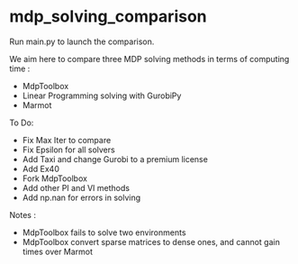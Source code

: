 # mdp_solving_comparison

Run main.py to launch the comparison.

We aim here to compare three MDP solving methods in terms of computing time :
- MdpToolbox
- Linear Programming solving with GurobiPy
- Marmot

To Do:
- Fix Max Iter to compare
- Fix Epsilon for all solvers
- Add Taxi and change Gurobi to a premium license
- Add Ex40
- Fork MdpToolbox
- Add other PI and VI methods
- Add np.nan for errors in solving

Notes :
- MdpToolbox fails to solve two environments
- MdpToolbox convert sparse matrices to dense ones, and cannot gain times over Marmot


